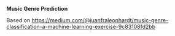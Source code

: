 **Music Genre Prediction**

Based on https://medium.com/@juanfraleonhardt/music-genre-classification-a-machine-learning-exercise-9c83108fd2bb
